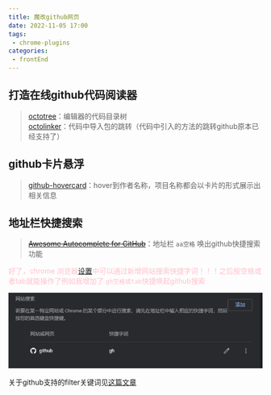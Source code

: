 ```yaml
---
title: 魔改github网页
date: 2022-11-05 17:00
tags: 
 - chrome-plugins
categories: 
 - frontEnd
---
```


## 打造在线github代码阅读器

> [octotree](https://chrome.google.com/webstore/detail/octotree-github-code-tree/bkhaagjahfmjljalopjnoealnfndnagc?hl=zh)：编辑器的代码目录树<br />[octolinker](https://chrome.google.com/webstore/detail/octolinker/jlmafbaeoofdegohdhinkhilhclaklkp?hl=zh)：代码中导入包的跳转（代码中引入的方法的跳转github原本已经支持了）

## github卡片悬浮

> [github-hovercard](https://chrome.google.com/webstore/detail/github-hovercard/mmoahbbnojgkclgceahhakhnccimnplk?hl=zh)：hover到作者名称，项目名称都会以卡片的形式展示出相关信息

## 地址栏快捷搜索

> [<strike>Awesome Autocomplete for GitHub</strike>](https://chrome.pictureknow.com/extension?id=d26e43ed5182448ca5e64d305b67e34d)：地址栏 `aa空格` 唤出github快捷搜索功能 

<span style="color: pink;">好了，chrome 浏览器[设置](chrome://settings/searchEngines)中可以通过新增网站搜索快捷字词！！！之后按空格或者tab就能操作了例如我增加了 `gh空格或tab`快捷唤起github搜索</span> 

![chrome](./2022-11-05-17-31-49.png)

关于github支持的filter关键词见[这篇文章](https://cloud.tencent.com/developer/article/1588150)

